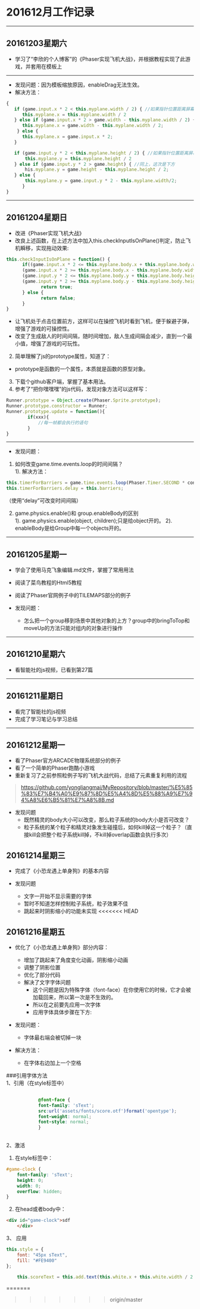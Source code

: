 # 201612月工作记录
---

## 20161203星期六
* 学习了“李欣的个人博客”的《Phaser实现飞机大战》，并根据教程实现了此游戏，并套用在模板上

----------


* 发现问题：因为模板缩放原因，enableDrag无法生效。
* 解决方法：
```javascript
{
   if (game.input.x * 2 < this.myplane.width / 2) { //如果指针位置距离屏幕左边太近，则默认去到最左边
      this.myplane.x = this.myplane.width / 2
   } else if (game.input.x * 2 > game.width - this.myplane.width / 2) { //同上，这次是右边
      this.myplane.x = game.width - this.myplane.width / 2;
    } else {
      this.myplane.x = game.input.x * 2;
   }

   if (game.input.y * 2 < this.myplane.height / 2) { //如果指针位置距离屏幕上方太近，则默认去到最上方
       this.myplane.y = this.myplane.height / 2
   } else if (game.input.y * 2 > game.height) { //同上，这次是下方
       his.myplane.y = game.height - this.myplane.height / 2;
   } else {
       this.myplane.y = game.input.y * 2 - this.myplane.width/2;
      }
}
```
---------

## 20161204星期日
* 改进《Phaser实现飞机大战》
* 改良上述函数，在上述方法中加入this.checkInputIsOnPlane()判定，防止飞机瞬移，实现拖动效果:

 ```javascript
this.checkInputIsOnPlane = function() {
       if((game.input.x * 2 <= this.myplane.body.x + this.myplane.body.width * 2) &&
       (game.input.x * 2 >= this.myplane.body.x - this.myplane.body.width * 2) &&
       (game.input.y * 2 <= this.myplane.body.y + this.myplane.body.height * 2) &&
       (game.input.y * 2 >= this.myplane.body.y - this.myplane.body.height * 2)) {
              return true;
       } else {
              return false;
       }
}
 ```
* 让飞机处于点击位置前方，这样可以在操控飞机时看到飞机，便于躲避子弹，增强了游戏的可操控性。
* 改变了生成敌人的时间间隔，随时间增加，敌人生成间隔会减少，直到一个最小值，增强了游戏的可玩性。
2. 简单理解了js的prototype属性，知道了：
*  prototype是函数的一个属性，本质就是函数的原型对象。
3. 下载个github客户端，掌握了基本用法。
4. 参考了“把你嘿嘿嘿”的js代码，发现对象方法可以这样写：
```javascript
Runner.prototype = Object.create(Phaser.Sprite.prototype);
Runner.prototype.constructor = Runner;
Runner.prototype.update = function(){
		if(xxx){
			//每一帧都会执行的语句
		}
}
``` 

---
* 发现问题：
 1. 如何改变game.time.events.loop的时间间隔？  
   1). 解决方法：
```javascript
this.timerForBarriers = game.time.events.loop(Phaser.Timer.SECOND * config.selfTimeInterval, this.generateEnemy, this);  
this.timerForBarriers.delay = this.barriers;
```
（使用“delay”可改变时间间隔）

 2. game.physics.enable()和 group.enableBody的区别  
   1). game.physics.enable(object, children);只是给object开的。
   2). enableBody是给Group中每一个objects开的。


---
## 20161205星期一
*  学会了使用马克飞象编辑.md文件，掌握了常用用法
*  阅读了菜鸟教程的Html5教程
*  阅读了Phaser官网例子中的TILEMAPS部分的例子

* 发现问题：
	* 怎么把一个group移到场景中其他对象的上方？group中的bringToTop和moveUp的方法只能对组内的对象进行操作



---
## 20161210星期六
*  看智能社的js视频，已看到第27篇


---
## 20161211星期日
*  看完了智能社的js视频
*  完成了学习笔记与学习总结

---
## 20161212星期一
* 看了Phaser官方ARCADE物理系统部分的例子
* 看了一个简单的Phaser跑酷小游戏
* 重新复习了之前参照粒例子写的飞机大战代码，总结了元素重复利用的流程
> https://github.com/yongliangmai/MyRepository/blob/master/%E5%85%83%E7%B4%A0%E9%87%8D%E5%A4%8D%E5%88%A9%E7%94%A8%E6%B5%81%E7%A8%8B.md


* 发现问题
	* 既然精灵的body大小可以改变，那么粒子系统的body大小是否可改变？
	* 粒子系统的某个粒子和精灵对象发生碰撞后，如何kill掉这一个粒子？（直接kill会把整个粒子系统kill掉，不kill掉overlap函数会执行多次）　



## 20161214星期三
* 完成了《小恐龙遇上单身狗》的基本内容

* 发现问题
	* 文字一开始不显示需要的字体
	* 暂时不知道怎样控制粒子系统，粒子效果不佳
	* 跳起来时阴影缩小的功能未实现
<<<<<<< HEAD

## 20161216星期五
* 优化了《小恐龙遇上单身狗》部分内容：
	* 增加了跳起来了角度变化动画，阴影缩小动画
	* 调整了阴影位置
	* 优化了部分代码
	* 解决了文字字体问题
		* 这个问题是因为特殊字体（font-face）在你使用它的时候，它才会被加载回来，所以第一次是不生效的。
		* 所以在之前要先应用一次字体
		* 应用字体具体步骤在下方:
* 发现问题：
	* 字体最右端会被切掉一块

* 解决方法：
	* 在字体右边加上一个空格	

###引用字体方法	
1、引用（在style标签中）
		
		
```css
		
			@font-face {
		    font-family: 'sText';
		    src:url('assets/fonts/score.otf')format('opentype');
		    font-weight: normal;
		    font-style: normal;
		    }
		
```

2、激活
1. 在style标签中：
```css
#game-clock {
	font-family: 'sText';
	height: 0;
	width: 0;
	overflow: hidden;
}	
```
2. 在head或者body中：
```html
<div id="game-clock">sdf     
    </div>
```

3、 应用
```javaScript
this.style = {
	font: "45px sText",
	fill: "#FE9400"
};

	this.scoreText = this.add.text(this.white.x + this.white.width / 2 + 23, this.white.y + 5 + 30, self.score + ' ', this.style);
```

=======
>>>>>>> origin/master
